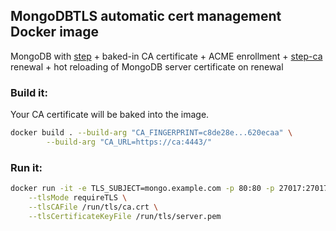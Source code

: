 ## MongoDBTLS automatic cert management Docker image

MongoDB with [step](https://github.com/smallstep/cli) + baked-in CA certificate + ACME enrollment + [step-ca](https://github.com/smallstep/certificates) renewal + hot reloading of MongoDB server certificate on renewal

### Build it:

Your CA certificate will be baked into the image.

```bash
docker build . --build-arg "CA_FINGERPRINT=c8de28e...620ecaa" \
        --build-arg "CA_URL=https://ca:4443/"
```

### Run it:

```bash
docker run -it -e TLS_SUBJECT=mongo.example.com -p 80:80 -p 27017:27017 $(docker images -q | head -1) \
	--tlsMode requireTLS \
	--tlsCAFile /run/tls/ca.crt \
	--tlsCertificateKeyFile /run/tls/server.pem
```

